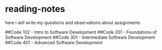 # reading-notes
here i will write my questions and observations about assignments


##Code 102 - Intro to Software Development
##Code 201 - Foundations of Software Development
##Code 301 - Intermediate Software Development
##Code 401 - Advanced Software Development
